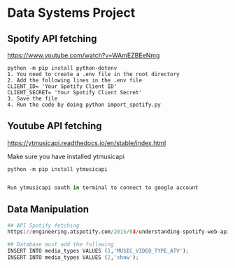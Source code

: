 # Data Systems Project

## Spotify API fetching
https://www.youtube.com/watch?v=WAmEZBEeNmg

``` Package you might need to install
python -m pip install python-dotenv 
1. You need to create a .env file in the root directory
2. Add the following lines in the .env file
CLIENT_ID= 'Your Spotify Client ID'
CLIENT_SECRET= 'Your Spotify Client Secret'
3. Save the file
4. Run the code by doing python import_spotify.py
```

## Youtube API fetching 
https://ytmusicapi.readthedocs.io/en/stable/index.html

Make sure you have installed ytmusicapi 
``` 
python -m pip install ytmusicapi
```

```python

Run ytmusicapi oauth in terminal to connect to google account

```
## Data Manipulation
```python
## API Spotify fetching
https://engineering.atspotify.com/2015/03/understanding-spotify-web-api/#:~:text=You%20can%20make%20similar%20calls,that%20it's%20free%20to%20access.

## Database must add the following 
INSERT INTO media_types VALUES (1,'MUSIC_VIDEO_TYPE_ATV');
INSERT INTO media_types VALUES (2,'show');

